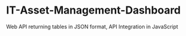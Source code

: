 # IT-Asset-Management-Dashboard
Web API returning tables in JSON format, API Integration in JavaScript
